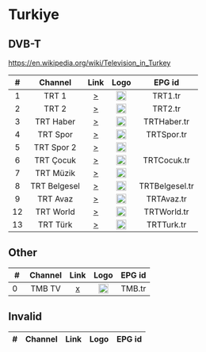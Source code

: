 <h1>Turkiye</h1>

<h2>DVB-T</h2>

https://en.wikipedia.org/wiki/Television_in_Turkey

| #  |   Channel    |                           Link                           |                           Logo                           |     EPG id     |
|:--:|:------------:|:--------------------------------------------------------:|:--------------------------------------------------------:|:--------------:|
| 1  |    TRT 1     |    [>](https://tv-trt1.medya.trt.com.tr/master.m3u8)     | <img height="20" src="https://i.imgur.com/j786OLG.png"/> |    TRT1.tr     |
| 2  |    TRT 2     |    [>](https://tv-trt2.medya.trt.com.tr/master.m3u8)     | <img height="20" src="https://i.imgur.com/lNWrOE2.png"/> |    TRT2.tr     |
| 3  |  TRT Haber   |  [>](https://tv-trthaber.medya.trt.com.tr/master.m3u8)   | <img height="20" src="https://i.imgur.com/OVfo8Ab.png"/> |  TRTHaber.tr   |
| 4  |   TRT Spor   |  [>](https://tv-trtspor1.medya.trt.com.tr/master.m3u8)   | <img height="20" src="https://i.imgur.com/N2wGZyf.png"/> |   TRTSpor.tr   |
| 5  |  TRT Spor 2  |  [>](https://tv-trtspor2.medya.trt.com.tr/master.m3u8)   | <img height="20" src="https://i.imgur.com/ysKteM8.png"/> |
| 6  |  TRT Çocuk   |  [>](https://tv-trtcocuk.medya.trt.com.tr/master.m3u8)   | <img height="20" src="https://i.imgur.com/QLFmD6d.png"/> |  TRTCocuk.tr   |
| 7  |  TRT Müzik   |  [>](https://tv-trtmuzik.medya.trt.com.tr/master.m3u8)   | <img height="20" src="https://i.imgur.com/fIVFCEd.png"/> |
| 8  | TRT Belgesel | [>](https://tv-trtbelgesel.medya.trt.com.tr/master.m3u8) | <img height="20" src="https://i.imgur.com/MGO87pe.png"/> | TRTBelgesel.tr |
| 9  |   TRT Avaz   |   [>](https://tv-trtavaz.medya.trt.com.tr/master.m3u8)   | <img height="20" src="https://i.imgur.com/VhTwXu5.png"/> |   TRTAvaz.tr   |
| 12 |  TRT World   |  [>](https://tv-trtworld.medya.trt.com.tr/master.m3u8)   | <img height="20" src="https://i.imgur.com/JEA2xpv.png"/> |  TRTWorld.tr   |
| 13 |   TRT Türk   |   [>](https://tv-trtturk.medya.trt.com.tr/master.m3u8)   | <img height="20" src="https://i.imgur.com/OSTOQNw.png"/> |   TRTTurk.tr   |

<h2>Other</h2>

|  #   | Channel |                              Link                              |                                           Logo                                            | EPG id |
|:----:|:-------:|:--------------------------------------------------------------:|:-----------------------------------------------------------------------------------------:|:------:|
| 0    | TMB TV  | [x](https://www.tvkaista.net/stream-forwarder/get.php?x=TMBTV) | <img height="20" src="https://upload.wikimedia.org/wikipedia/az/c/c2/TMB_TV_loqosu.png"/> | TMB.tr |

<h2>Invalid</h2>

| # | Channel | Link | Logo | EPG id |
|:-:|:-------:|:----:|:----:|:------:|
